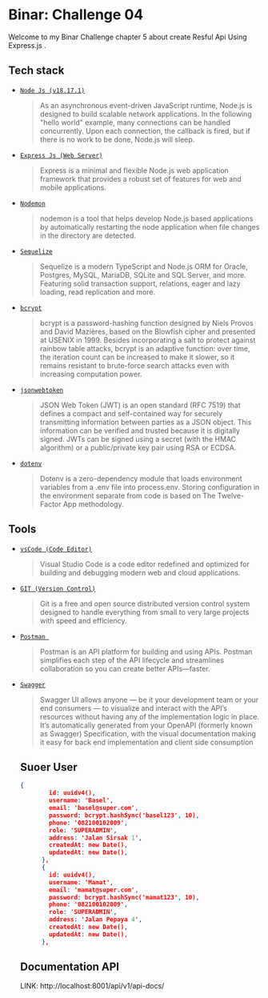 # Binar: Challenge 04

Welcome to my Binar Challenge chapter 5 about create Resful Api Using Express.js .

## Tech stack

- [`Node Js (v18.17.1)`](https://nodejs.org/en)

  > As an asynchronous event-driven JavaScript runtime, Node.js is designed to build scalable network applications. In the following "hello world" example, many connections can be handled concurrently. Upon each connection, the callback is fired, but if there is no work to be done, Node.js will sleep.

- [`Express Js (Web Server)`](https://expressjs.com/)

  > Express is a minimal and flexible Node.js web application framework that provides a robust set of features for web and mobile applications.

- [`Nodemon`](https://www.npmjs.com/package/nodemon)

  > nodemon is a tool that helps develop Node.js based applications by automatically restarting the node application when file changes in the directory are detected.

- [`Sequelize`](https://sequelize.org/)

  > Sequelize is a modern TypeScript and Node.js ORM for Oracle, Postgres, MySQL, MariaDB, SQLite and SQL Server, and more. Featuring solid transaction support, relations, eager and lazy loading, read replication and more.

- [`bcrypt`](https://www.npmjs.com/package/bcrypt)

  > bcrypt is a password-hashing function designed by Niels Provos and David Mazières, based on the Blowfish cipher and presented at USENIX in 1999. Besides incorporating a salt to protect against rainbow table attacks, bcrypt is an adaptive function: over time, the iteration count can be increased to make it slower, so it remains resistant to brute-force search attacks even with increasing computation power.

- [`jsonwebtoken`](https://npmjs.com/package/jsonwebtoken)

  > JSON Web Token (JWT) is an open standard (RFC 7519) that defines a compact and self-contained way for securely transmitting information between parties as a JSON object. This information can be verified and trusted because it is digitally signed. JWTs can be signed using a secret (with the HMAC algorithm) or a public/private key pair using RSA or ECDSA.

- [`dotenv`](https://www.npmjs.com/package/dotenv)

  > Dotenv is a zero-dependency module that loads environment variables from a .env file into process.env. Storing configuration in the environment separate from code is based on The Twelve-Factor App methodology.

## Tools

- [`vsCode (Code Editor)`](https://code.visualstudio.com/)

  > Visual Studio Code is a code editor redefined and optimized for building and debugging modern web and cloud applications.

- [`GIT (Version Control)`](https://git-scm.com/)

  > Git is a free and open source distributed version control system designed to handle everything from small to very large projects with speed and efficiency.

- [`Postman `](https://www.postman.com/)

  > Postman is an API platform for building and using APIs. Postman simplifies each step of the API lifecycle and streamlines collaboration so you can create better APIs—faster.

- [`Swagger`](https://swagger.io/tools/swagger-ui/)

  > Swagger UI allows anyone — be it your development team or your end consumers — to visualize and interact with the API’s resources without having any of the implementation logic in place. It’s automatically generated from your OpenAPI (formerly known as Swagger) Specification, with the visual documentation making it easy for back end implementation and client side consumption

  ## Suoer User

  ```json
  {
          id: uuidv4(),
          username: 'Basel',
          email: 'basel@super.com',
          password: bcrypt.hashSync('basel123', 10),
          phone: '082100102009',
          role: 'SUPERADMIN',
          address: 'Jalan Sirsak 1',
          createdAt: new Date(),
          updatedAt: new Date(),
        },
        {
          id: uuidv4(),
          username: 'Mamat',
          email: 'mamat@super.com',
          password: bcrypt.hashSync('mamat123', 10),
          phone: '082100102009',
          role: 'SUPERADMIN',
          address: 'Jalan Pepaya 4',
          createdAt: new Date(),
          updatedAt: new Date(),
        },

  ```

  ## Documentation API

  LINK: http://localhost:8001/api/v1/api-docs/
